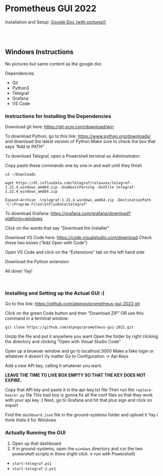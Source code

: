 # Prometheus GUI 2022

Installation and Setup:
[Google Doc (with pictures!)](https://docs.google.com/document/d/13TNMpSc-YqPO50H5LMzu2A0UPb89W38w97et8WEm5aw/edit#)

<br>
<br>

## Windows Instructions
No pictures but same content as the google doc


Dependencies
- Git
- Python3
- Telegraf
- Grafana
- VS Code

### Instructions for Installing the Dependencies
Download git here: https://git-scm.com/download/win 

To download Python, go to this link: https://www.python.org/downloads/ and download the latest version of Python
Make sure to check the box that says “Add to PATH”

To download Telegraf, open a Powershell terminal as Administrator:

Copy paste these commands one by one in and wait until they finish
```
cd ~/Downloads

wget https://dl.influxdata.com/telegraf/releases/telegraf-1.22.4_windows_amd64.zip -UseBasicParsing -OutFile telegraf-1.22.4_windows_amd64.zip

Expand-Archive .\telegraf-1.22.4_windows_amd64.zip -DestinationPath 'C:\Program Files\InfluxData\telegraf'
```

To download Grafana: https://grafana.com/grafana/download?platform=windows 

Click on the words that say “Download the Installer”

Download VS Code here: https://code.visualstudio.com/download 
Check these two boxes (“Add Open with Code”)

Open VS Code and click on the “Extensions” tab on the left hand side

Download the Python extension 

All done! Yay! 

<br>


### Installing and Setting up the Actual GUI :(
Go to this link: https://github.com/atpngo/prometheus-gui-2022.git 

Click on the green Code button and then “Download ZIP” OR use this command in a terminal window: 
```
git clone https://github.com/atpngo/prometheus-gui-2022.git  
```

Unzip the file and put it anywhere you want
Open the folder by right clicking the directory and clicking “Open with Visual Studio Code”

Open up a browser window and go to localhost:3000
Make a fake login or whatever it doesn’t rly matter
Go to Configuration -> Api Keys


Add a new API key, calling it whatever you want.

<b>LEAVE THE TIME TO LIVE BOX EMPTY SO THAT THE KEY DOES NOT EXPIRE.</b>

Copy that API key and paste it in the api-key.txt file
Then run the ```replace-bearer.py``` file
This bad boy is gonna fix all the conf files so that they work with your api key :)
Next, go to Grafana and hit that plus sign and click on import

Find the ```dashboard.json``` file in the ground-systems folder and upload it
Yay i think thats it for Windows

### Actually Running the GUI
1. Open up that dashboard
2. If in ground-systems, open the ```windows``` directory and run the two powershell scripts in there (right click -> run with Powershell)
- ```start-telegraf.ps1```
- ```start-telegraf-2.ps1```



